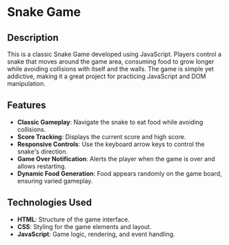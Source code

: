 # Snake Game

## Description
This is a classic Snake Game developed using JavaScript. Players control a snake that moves around the game area, consuming food to grow longer while avoiding collisions with itself and the walls. The game is simple yet addictive, making it a great project for practicing JavaScript and DOM manipulation.

## Features

- **Classic Gameplay**: Navigate the snake to eat food while avoiding collisions.
- **Score Tracking**: Displays the current score and high score.
- **Responsive Controls**: Use the keyboard arrow keys to control the snake's direction.
- **Game Over Notification**: Alerts the player when the game is over and allows restarting.
- **Dynamic Food Generation**: Food appears randomly on the game board, ensuring varied gameplay.

## Technologies Used

- **HTML**: Structure of the game interface.
- **CSS**: Styling for the game elements and layout.
- **JavaScript**: Game logic, rendering, and event handling.
